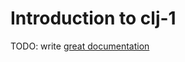 # Introduction to clj-1

TODO: write [great documentation](http://jacobian.org/writing/what-to-write/)
